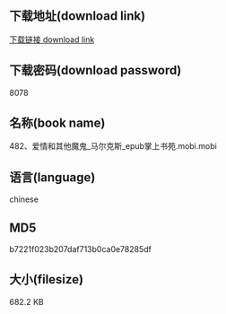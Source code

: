## 下载地址(download link)
[下载链接 download link](https://voluble-croquembouche-d321dc.netlify.app/?s=482%E3%80%81%E7%88%B1%E6%83%85%E5%92%8C%E5%85%B6%E4%BB%96%E9%AD%94%E9%AC%BC_%E9%A9%AC%E5%B0%94%E5%85%8B%E6%96%AF_epub%E6%8E%8C%E4%B8%8A%E4%B9%A6%E8%8B%91.mobi)

## 下载密码(download password)
8078

## 名称(book name)
482、爱情和其他魔鬼_马尔克斯_epub掌上书苑.mobi.mobi

## 语言(language)
chinese

## MD5
b7221f023b207daf713b0ca0e78285df

## 大小(filesize)
682.2 KB
